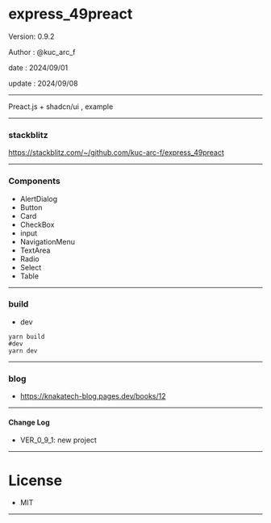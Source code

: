 ﻿# express_49preact

 Version: 0.9.2

 Author  : @kuc_arc_f

 date   : 2024/09/01
 
 update : 2024/09/08

***

Preact.js + shadcn/ui , example

***
### stackblitz

https://stackblitz.com/~/github.com/kuc-arc-f/express_49preact

***
### Components
* AlertDialog
* Button
* Card
* CheckBox
* input
* NavigationMenu
* TextArea
* Radio
* Select
* Table

***
### build
* dev
```
yarn build
#dev
yarn dev
```

***
### blog

* https://knakatech-blog.pages.dev/books/12

***
#### Change Log
* VER_0_9_1: new project

***
# License

* MIT

***

